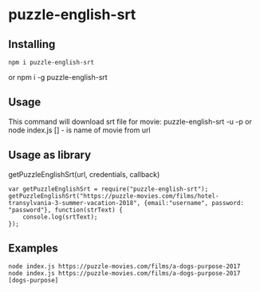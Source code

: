 puzzle-english-srt
==================

Installing
----------
    npm i puzzle-english-srt
or
    npm i -g puzzle-english-srt

Usage
-----
This command will download srt file for movie:
    puzzle-english-srt <url> -u <username> -p <password>
or
    node index.js <puzzle-english-url> [<srt-filename>]
<srt-filename> - is name of movie from url

Usage as library
----------------
getPuzzleEnglishSrt(url, credentials, callback)
```
var getPuzzleEnglishSrt = require("puzzle-english-srt");
getPuzzleEnglishSrt("https://puzzle-movies.com/films/hotel-transylvania-3-summer-vacation-2018", {email:"username", password: "password"}, function(strText) {
    console.log(srtText);
});
```
Examples
--------
    node index.js https://puzzle-movies.com/films/a-dogs-purpose-2017
    node index.js https://puzzle-movies.com/films/a-dogs-purpose-2017 [dogs-purpose]
